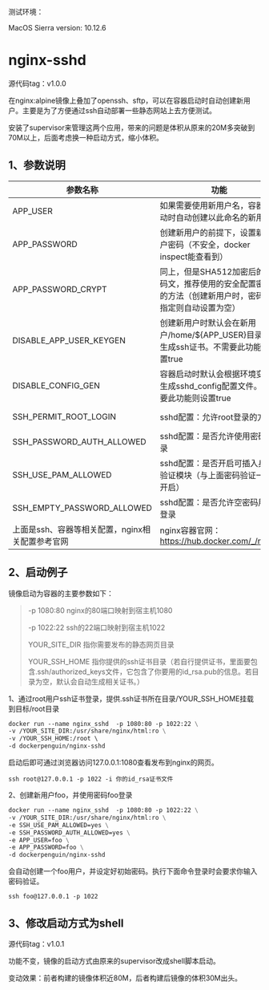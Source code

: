 测试环境：

MacOS Sierra version: 10.12.6


# nginx-sshd

源代码tag：v1.0.0

在nginx:alpine镜像上叠加了openssh、sftp，可以在容器启动时自动创建新用户。主要是为了方便通过ssh自动部署一些静态网站上去方便测试。

安装了supervisor来管理这两个应用，带来的问题是体积从原来的20M多突破到70M以上，后面考虑换一种启动方式，缩小体积。

## 1、参数说明

| 参数名称                                         | 功能                                                         | 默认值            |
| ------------------------------------------------ | ------------------------------------------------------------ | ----------------- |
| APP_USER                                         | 如果需要使用新用户名，容器启动时自动创建以此命名的新用户     |                   |
| APP_PASSWORD                                     | 创建新用户的前提下，设置新用户密码（不安全，docker inspect能查看到） |                   |
| APP_PASSWORD_CRYPT                               | 同上，但是SHA512加密后的密码文，推荐使用的安全配置密码的方法（创建新用户时，密码未指定则自动设置为空） |                   |
| DISABLE_APP_USER_KEYGEN                          | 创建新用户时默认会在新用户/home/${APP_USER}目录下生成ssh证书。不需要此功能则设置true | false             |
| DISABLE_CONFIG_GEN                               | 容器启动时默认会根据环境变量生成sshd_config配置文件。不需要此功能则设置true | false             |
| SSH_PERMIT_ROOT_LOGIN                            | sshd配置：允许root登录的方式                                 | prohibit-password |
| SSH_PASSWORD_AUTH_ALLOWED                        | sshd配置：是否允许使用密码登录                               | no                |
| SSH_USE_PAM_ALLOWED                              | sshd配置：是否开启可插入身份验证模块（与上面密码验证一起开启） | no                |
| SSH_EMPTY_PASSWORD_ALLOWED                       | sshd配置：是否允许空密码用户登录                             | no                |
| 上面是ssh、容器等相关配置，nginx相关配置参考官网 | nginx容器官网：https://hub.docker.com/_/nginx                |                   |

## 2、启动例子

镜像启动为容器的主要参数如下：

> -p 1080:80  nginx的80端口映射到宿主机1080
>
> -p 1022:22  ssh的22端口映射到宿主机1022
>
> YOUR_SITE_DIR 指你需要发布的静态网页目录
>
> YOUR_SSH_HOME 指你提供的ssh证书目录（若自行提供证书，里面要包含.ssh/authorized_keys文件，它包含了你要用的id_rsa.pub的信息。若目录为空，默认会自动生成相关证书。）

1、通过root用户ssh证书登录，提供.ssh证书所在目录/YOUR_SSH_HOME挂载到目标/root目录

```dockerfile
docker run --name nginx_sshd  -p 1080:80 -p 1022:22 \
-v /YOUR_SITE_DIR:/usr/share/nginx/html:ro \
-v /YOUR_SSH_HOME:/root \ 
-d dockerpenguin/nginx-sshd
```

启动后即可通过浏览器访问127.0.0.1:1080查看发布到nginx的网页。

```shell
ssh root@127.0.0.1 -p 1022 -i 你的id_rsa证书文件
```

2、创建新用户foo，并使用密码foo登录

```dockerfile
docker run --name nginx_sshd  -p 1080:80 -p 1022:22 \
-v /YOUR_SITE_DIR:/usr/share/nginx/html:ro \
-e SSH_USE_PAM_ALLOWED=yes \
-e SSH_PASSWORD_AUTH_ALLOWED=yes \
-e APP_USER=foo \
-e APP_PASSWORD=foo \
-d dockerpenguin/nginx-sshd
```

会自动创建一个foo用户，并设定好初始密码。执行下面命令登录时会要求你输入密码验证。

```shell
ssh foo@127.0.0.1 -p 1022 
```

## 3、修改启动方式为shell

源代码tag：v1.0.1

功能不变，镜像的启动方式由原来的supervisor改成shell脚本启动。

变动效果：前者构建的镜像体积近80M，后者构建后镜像的体积30M出头。

